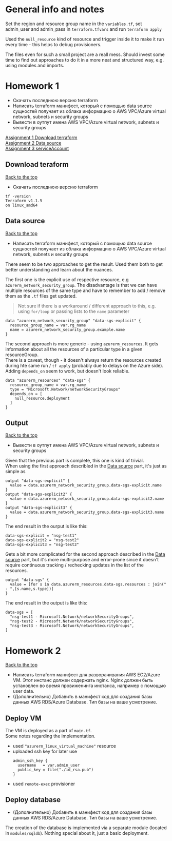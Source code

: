 # General info and notes
Set the region and resource group name in the `variables.tf`, set admin_user and admin_pass in `terraform.tfvars` and run `terraform apply`

Used the `null_resource` kind of resource and trigger inside it to make it run every time - this helps to debug provisioners.  

The files even for such a small project are a reall mess. Should invest some time to find out approaches to do it in a more neat and structured way, e.g. using modules and imports.

# Homework 1
* Скачать последнюю версию terraform
* Написать terraform манифест, который с помощью data source сущностей получает из облака информацию о AWS VPC/Azure virtual network, subnets и security groups 
* Вывести в оутпут имена AWS VPC/Azure virtual network, subnets и security groups

[Assignment 1 Download terraform](#download-terraform)  
[Assignment 2 Data source](#data-source)  
[Assignment 3 serviceAccount](#output)  

## Download teraform
[Back to the top](#homework-1)
* Скачать последнюю версию terraform
```
tf -version
Terraform v1.1.5
on linux_amd64
```

## Data source
[Back to the top](#homework-1)
* Написать terraform манифест, который с помощью data source сущностей получает из облака информацию о AWS VPC/Azure virtual network, subnets и security groups 

There seem to be two approaches to get the result. Used them both to get better understanding and learn about the nuances.  

The first one is the explicit use of respective resource, e.g `azurerm_network_security_group`. The disadvantage is that we can have multiple resources of the same type and have to remember to add / remove them as the `.tf` files get updated.  
> Not sure if there is a workaround / different approach to this,
> e.g. using `for/loop` or passing lists to the `name` parameter

```
data "azurerm_network_security_group" "data-sgs-explicit" {
  resource_group_name = var.rg_name
  name = azurerm_network_security_group.example.name
}
```
The second approach is more generic - using `azurerm_resources`. It gets information about all the resources of a particular type in a given resourceGroup.  
There is a caveat, though - it doesn't always return the resources created during hte same run / `tf apply` (probably due to delays on the Azure side).  
Adding `depends_on` seem to work, but doesn't look reliable.
```
data "azurerm_resources" "data-sgs" {
  resource_group_name = var.rg_name
  type = "Microsoft.Network/networkSecurityGroups"
  depends_on = [
    null_resource.deployment
  ]
}
```

## Output
[Back to the top](#homework-1)
* Вывести в оутпут имена AWS VPC/Azure virtual network, subnets и security groups

Given that the previous part is complete, this one is kind of trivial.  
When using the first approach describled in the [Data source](#data-source) part, it's just as simple as
```
output "data-sgs-explicit" {
  value = data.azurerm_network_security_group.data-sgs-explicit.name
}
output "data-sgs-explicit2" {
  value = data.azurerm_network_security_group.data-sgs-explicit2.name
}
output "data-sgs-explicit3" {
  value = data.azurerm_network_security_group.data-sgs-explicit3.name
}
```
The end result in the ourput is like this:
```
data-sgs-explicit = "nsg-test1"
data-sgs-explicit2 = "nsg-test2"
data-sgs-explicit3 = "nsg-test3"
```

Gets a bit more complicated for the second approach described in the [Data source](#data-source) part, but it's more multi-purpose and error-prone since it doesn't require continuous tracking / rechecking updates in the list of the resources.  
```
output "data-sgs" {
  value = [for s in data.azurerm_resources.data-sgs.resources : join(" - ",[s.name,s.type])]
}
```
The end result in the output is like this:
```
data-sgs = [
  "nsg-test1 - Microsoft.Network/networkSecurityGroups",
  "nsg-test2 - Microsoft.Network/networkSecurityGroups",
  "nsg-test3 - Microsoft.Network/networkSecurityGroups",
]
```

# Homework 2
[Back to the top](#general-info-and-notes)
* Написать terraform манифест для разворачивания AWS EC2/Azure VM. Этот инстанс должен содержать nginx. Nginx должен быть установлен во время провиженинга инстанса, например с помощью user data.
* (Дополнительно) Добавить в манифест код для создания базы данных AWS RDS/Azure Database. Тип базы на ваше усмотрение. 

## Deploy VM

The VM is deployed as a part of `main.tf`.  
Some notes regarding the implementation.
* used `"azurerm_linux_virtual_machine"` resource
* uploaded ssh key for later use
  ```
  admin_ssh_key {
    username   = var.admin_user
    public_key = file("./id_rsa.pub")
  }
  ```
* used `remote-exec` provisioner

## Deploy database
* (Дополнительно) Добавить в манифест код для создания базы данных AWS RDS/Azure Database. Тип базы на ваше усмотрение.  

The creation of the database is implemented via a separate module (located in `modules/sqldb`).
Nothing special about it, just a basic deployment.  

